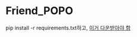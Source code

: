 # Friend_POPO
pip install -r requirements.txt하고, 
[이거 다운받아야 함](https://www.mongodb.com/try/download/community)
